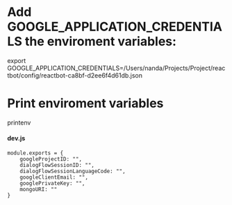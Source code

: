 # Add GOOGLE_APPLICATION_CREDENTIALS the enviroment variables:

export GOOGLE_APPLICATION_CREDENTIALS=/Users/nanda/Projects/Project/reactbot/config/reactbot-ca8bf-d2ee6f4d61db.json


# Print enviroment variables

printenv


#### dev.js
```
module.exports = {
    googleProjectID: "",
    dialogFlowSessionID: "",
    dialogFlowSessionLanguageCode: "",
    googleClientEmail: "",
    googlePrivateKey: "",
    mongoURI: ""
}
```